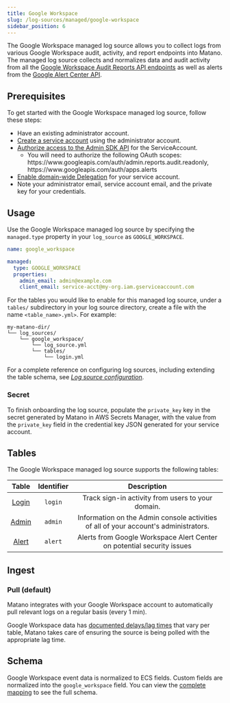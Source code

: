 ```yaml
---
title: Google Workspace
slug: /log-sources/managed/google-workspace
sidebar_position: 6
---
```


The Google Workspace managed log source allows you to collect logs from various Google Workspace audit, activity, and report endpoints into Matano. The managed log source collects and normalizes data and audit activity from all the [Google Workspace Audit Reports API endpoints](https://developers.google.com/admin-sdk/reports/v1/get-start/overview) as well as alerts from the [Google Alert Center API](https://developers.google.com/admin-sdk/alertcenter/reference/rest).

## Prerequisites

To get started with the Google Workspace managed log source, follow these steps:

- Have an existing administrator account.
- [Create a service account](https://support.google.com/workspacemigrate/answer/9222993?hl=en) using the administrator account.
- [Authorize access to the Admin SDK API](https://support.google.com/workspacemigrate/answer/10839762#zippy=%2Cstep-authorize-your-client-id) for the ServiceAccount.
  - You will need to authorize the following OAuth scopes: https://www&#46;googleapis.com/auth/admin.reports.audit.readonly, https://www&#46;googleapis.com/auth/apps.alerts
- [Enable domain-wide Delegation](https://developers.google.com/workspace/guides/create-credentials#optional_set_up_domain-wide_delegation_for_a_service_account) for your service account.
- Note your administrator email, service account email, and the private key for your credentials.

## Usage

Use the Google Workspace managed log source by specifying the `managed.type` property in your `log_source` as `GOOGLE_WORKSPACE`.

```yml
name: google_workspace

managed:
  type: GOOGLE_WORKSPACE
  properties:
    admin_email: admin@example.com
    client_email: service-acct@my-org.iam.gserviceaccount.com
```

For the tables you would like to enable for this managed log source, under a `tables/` subdirectory in your log source directory, create a file with the name `<table_name>.yml>`. For example:

```
my-matano-dir/
└── log_sources/
    └── google_workspace/
        └── log_source.yml
        └── tables/
            └── login.yml
```

For a complete reference on configuring log sources, including extending the table schema, see [_Log source configuration_](../configuration.md).

### Secret

To finish onboarding the log source, populate the `private_key` key in the secret generated by Matano in AWS Secrets Manager, with the value from the `private_key` field in the credential key JSON generated for your service account.

## Tables

The Google Workspace managed log source supports the following tables:

<div >

|   Table    | Identifier |                                     Description                                      |
| :--------: | :--------: | :----------------------------------------------------------------------------------: |
| [Login][1] |  `login`   |                  Track sign-in activity from users to your domain.                   |
| [Admin][2] |  `admin`   | Information on the Admin console activities of all of your account's administrators. |
| [Alert][4] |  `alert`   |        Alerts from Google Workspace Alert Center on potential security issues        |

</div>

## Ingest

### Pull (default)

Matano integrates with your Google Workspace account to automatically pull relevant logs on a regular basis (every 1 min).

Google Workspace data has [documented delays/lag times](https://support.google.com/a/answer/7061566?hl=en) that vary per table, Matano takes care of ensuring the source is being polled with the appropriate lag time.

## Schema

Google Workspace event data is normalized to ECS fields. Custom fields are normalized into the `google_workspace` field. You can view the [complete mapping][3] to see the full schema.

[1]: https://developers.google.com/admin-sdk/reports/v1/guides/manage-audit-login
[2]: https://developers.google.com/admin-sdk/reports/v1/guides/manage-audit-admin
[3]: https://github.com/matanolabs/matano/blob/main/data/managed/log_sources/google_workspace/tables/
[4]: https://developers.google.com/admin-sdk/alertcenter/guides

